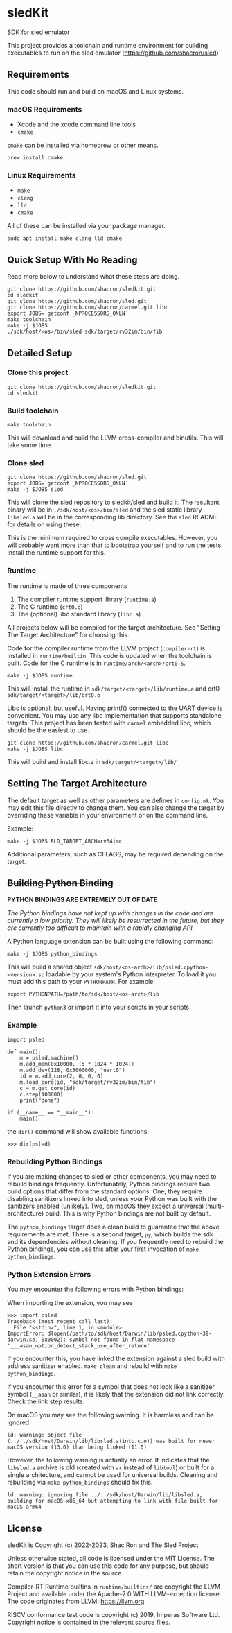 # sledKit
SDK for sled emulator

This project provides a toolchain and runtime environment for building executables to run on the sled emulator (https://github.com/shacron/sled)

## Requirements

This code should run and build on macOS and Linux systems.

### macOS Requirements

* Xcode and the xcode command line tools
* `cmake`

`cmake` can be installed via homebrew or other means.

    brew install cmake


### Linux Requirements

* `make`
* `clang`
* `lld`
* `cmake`

All of these can be installed via your package manager.

    sudo apt install make clang lld cmake


## Quick Setup With No Reading

Read more below to understand what these steps are doing.

    git clone https://github.com/shacron/sledkit.git
    cd sledkit
    git clone https://github.com/shacron/sled.git
    git clone https://github.com/shacron/carmel.git libc
    export JOBS=`getconf _NPROCESSORS_ONLN`
    make toolchain
    make -j $JOBS
    ./sdk/host/<os>/bin/sled sdk/target/rv32im/bin/fib


## Detailed Setup

### Clone this project

    git clone https://github.com/shacron/sledkit.git
    cd sledkit

### Build toolchain

    make toolchain

This will download and build the LLVM cross-compiler and binutils. This will take some time.

### Clone sled

    git clone https://github.com/shacron/sled.git
    export JOBS=`getconf _NPROCESSORS_ONLN`
    make -j $JOBS sled

This will clone the sled repository to sledkit/sled and build it. The resultant binary will be in `./sdk/host/<os>/bin/sled` and the sled static library `libsled.a` will be in the corresponding lib directory. See the `sled` README for details on using these.

This is the minimum required to cross compile executables. However, you will probably want more than that to bootstrap yourself and to run the tests. Install the runtime support for this.

### Runtime

The runtime is made of three components

1. The compiler runtime support library (`runtime.a`)
1. The C runtime (`crt0.o`)
1. The (optional) libc standard library (`libc.a`)

All projects below will be compiled for the target architecture. See "Setting The Target Architecture" for choosing this.

Code for the compiler runtime from the LLVM project (`compiler-rt`) is installed in `runtime/builtin`. This code is updated when the toolchain is built. Code for the C runtime is in `runtime/arch/<arch>/crt0.S`.

    make -j $JOBS runtime

This will install the runtime in `sdk/target/<target>/lib/runtime.a` and crt0 `sdk/target/<target>/lib/crt0.o`

Libc is optional, but useful. Having printf() connected to the UART device is convenient. You may use any libc implementation that supports standalone targets. This project has been tested with `carmel` embedded libc, which should be the easiest to use.

    git clone https://github.com/shacron/carmel.git libc
    make -j $JOBS libc

This will build and install libc.a in `sdk/target/<target>/lib/`

## Setting The Target Architecture

The default target as well as other parameters are defines in `config.mk`. You may edit this file directly to change them. You can also change the target by overriding these variable in your environment or on the command line.

Example:

    make -j $JOBS BLD_TARGET_ARCH=rv64imc

Additional parameters, such as CFLAGS, may be required depending on the target.

## ~~Building Python Binding~~

**PYTHON BINDINGS ARE EXTREMELY OUT OF DATE**

_The Python bindings have not kept up with changes in the code and are currently a low priority. They will likely be resurrected in the future, but they are currently too difficult to maintain with a rapidly changing API._

A Python language extension can be built using the following command:

    make -j $JOBS python_bindings

This will build a shared object `sdk/host/<os-arch>/lib/psled.cpython-<version>.so` loadable by your system's Python interpreter. To load it you must add this path to your `PYTHONPATH`. For example:

    export PYTHONPATH=/path/to/sdk/host/<os-arch>/lib

Then launch `python3` or import it into your scripts in your scripts

### Example

    import psled

    def main():
        m = psled.machine()
        m.add_mem(0x10000, (5 * 1024 * 1024))
        m.add_dev(128, 0x5000000, "uart0")
        id = m.add_core(2, 0, 0, 0)
        m.load_core(id, "sdk/target/rv32im/bin/fib")
        c = m.get_core(id)
        c.step(100000)
        print("done")

    if (__name__ == "__main__"):
        main()

the `dir()` command will show available functions

    >>> dir(psled)

### Rebuilding Python Bindings

If you are making changes to sled or other components, you may need to rebuild bindings frequently. Unfortunately, Python bindings require two build options that differ from the standard options. One, they require disabling sanitizers linked into sled, unless your Python was built with the sanitizers enabled (unlikely). Two, on macOS they expect a universal (multi-architecture) build. This is why Python bindings are not built by default.

The `python_bindings` target does a clean build to guarantee that the above requirements are met. There is a second target, `py`, which builds the sdk and its dependencies without cleaning. If you frequently need to rebuild the Python bindings, you can use this after your first invocation of `make python_bindings`.

### Python Extension Errors

You may encounter the following errors with Python bindings:

When importing the extension, you may see

    >>> import psled
    Traceback (most recent call last):
      File "<stdin>", line 1, in <module>
    ImportError: dlopen(/path/to/sdk/host/Darwin/lib/psled.cpython-39-darwin.so, 0x0002): symbol not found in flat namespace '___asan_option_detect_stack_use_after_return'

If you encounter this, you have linked the extension against a sled build with address sanitizer enabled. `make clean` and rebuild with `make python_bindings`.

If you encounter this error for a symbol that does not look like a sanitizer symbol (`__asan` or similar), it is likely that the extension did not link correctly. Check the link step results.

On macOS you may see the following warning. It is harmless and can be ignored.

    ld: warning: object file (../../sdk/host/Darwin/lib/libsled.a(intc.c.o)) was built for newer macOS version (13.0) than being linked (11.0)

However, the following warning is actually an error. It indicates that the `libsled.a` archive is old (created with `ar` instead of `libtool`) or built for a single architecture, and cannot be used for universal builds. Cleaning and rebuilding via `make python_bindings` should fix this.

    ld: warning: ignoring file ../../sdk/host/Darwin/lib/libsled.a, building for macOS-x86_64 but attempting to link with file built for macOS-arm64


## License

sledKit is Copyright (c) 2022-2023, Shac Ron and The Sled Project

Unless otherwise stated, all code is licensed under the MIT License. The short version is that you can use this code for any purpose, but should retain the copyright notice in the source.

Compiler-RT Runtime builtins in `runtime/builtins/` are copyright the LLVM Project and available under the Apache-2.0 WITH LLVM-exception license. The code originates from LLVM: https://llvm.org

RISCV conformance test code is copyright (c) 2019, Imperas Software Ltd. Copyright notice is contained in the relevant source files.

